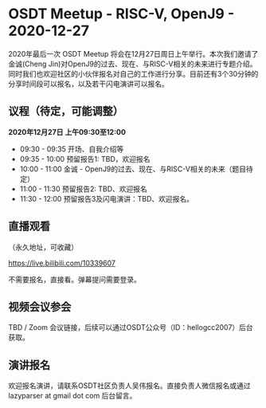 # OSDT Meetup - RISC-V, OpenJ9 - 2020-12-27

2020年最后一次 OSDT Meetup 将会在12月27日周日上午举行。本次我们邀请了金诚(Cheng Jin)对OpenJ9的过去、现在、与RISC-V相关的未来进行专题介绍。同时我们也欢迎社区的小伙伴报名对自己的工作进行分享。目前还有3个30分钟的分享时间段可以报名，以及若干闪电演讲可以报名。

## 议程（待定，可能调整）

**2020年12月27日 上午09:30至12:00**

- 09:30 - 09:35 开场、自我介绍等
- 09:35 - 10:00 预留报告1: TBD，欢迎报名
- 10:00 - 11:00 金诚 - OpenJ9的过去、现在、与RISC-V相关的未来（题目待定）
- 11:00 - 11:30 预留报告2: TBD、欢迎报名
- 11:30 - 12:00 预留报告3及闪电演讲：TBD、欢迎报名。

## 直播观看

（永久地址，可收藏）

https://live.bilibili.com/10339607

不需要报名，直接看。弹幕提问需要登录。

## 视频会议参会

TBD / Zoom 会议链接，后续可以通过OSDT公众号（ID：hellogcc2007）后台获取。

## 演讲报名

欢迎报名演讲，请联系OSDT社区负责人吴伟报名。直接负责人微信报名或通过 lazyparser at gmail dot com 后台留言。
